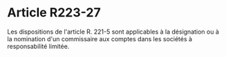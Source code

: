 # Article R223-27

Les dispositions de l'article R. 221-5 sont applicables à la désignation ou à la nomination d'un commissaire aux comptes dans les sociétés à responsabilité limitée.
